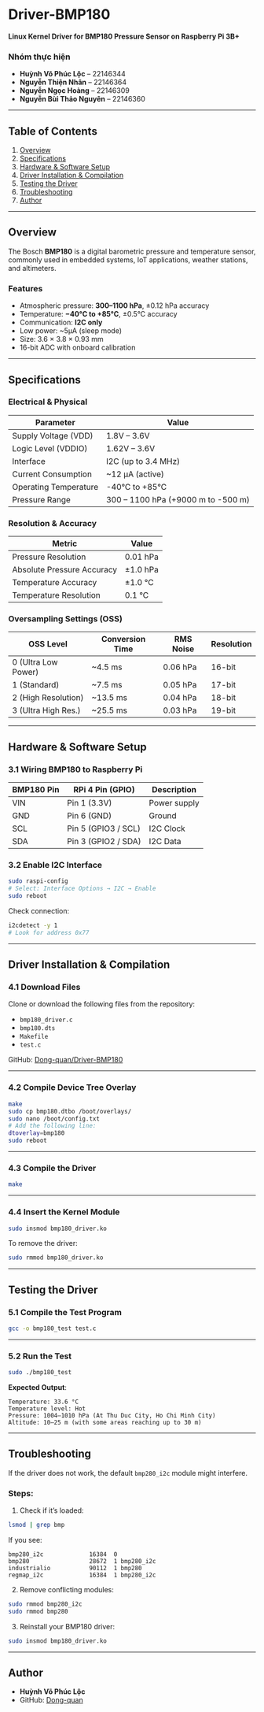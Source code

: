 # Driver-BMP180
**Linux Kernel Driver for BMP180 Pressure Sensor on Raspberry Pi 3B+**
### Nhóm thực hiện
- **Huỳnh Võ Phúc Lộc** – 22146344  
- **Nguyễn Thiện Nhân** – 22146364  
- **Nguyễn Ngọc Hoàng** – 22146309  
- **Nguyễn Bùi Thảo Nguyên** – 22146360  

---

## Table of Contents
1. [Overview](#overview)
2. [Specifications](#specifications)
3. [Hardware & Software Setup](#hardware--software-setup)
4. [Driver Installation & Compilation](#driver-installation--compilation)
5. [Testing the Driver](#testing-the-driver)
6. [Troubleshooting](#troubleshooting)
7. [Author](#author)

---

## Overview

The Bosch **BMP180** is a digital barometric pressure and temperature sensor, commonly used in embedded systems, IoT applications, weather stations, and altimeters.

### Features
- Atmospheric pressure: **300–1100 hPa**, ±0.12 hPa accuracy  
- Temperature: **−40°C to +85°C**, ±0.5°C accuracy  
- Communication: **I2C only**  
- Low power: ~5µA (sleep mode)  
- Size: 3.6 × 3.8 × 0.93 mm  
- 16-bit ADC with onboard calibration  

---

## Specifications

### Electrical & Physical

| Parameter               | Value                           |
|------------------------|----------------------------------|
| Supply Voltage (VDD)   | 1.8V – 3.6V                      |
| Logic Level (VDDIO)    | 1.62V – 3.6V                     |
| Interface              | I2C (up to 3.4 MHz)              |
| Current Consumption    | ~12 µA (active)                  |
| Operating Temperature  | -40°C to +85°C                   |
| Pressure Range         | 300 – 1100 hPa (+9000 m to -500 m) |

### Resolution & Accuracy

| Metric                     | Value         |
|---------------------------|---------------|
| Pressure Resolution        | 0.01 hPa      |
| Absolute Pressure Accuracy| ±1.0 hPa      |
| Temperature Accuracy       | ±1.0 °C       |
| Temperature Resolution     | 0.1 °C        |

### Oversampling Settings (OSS)

| OSS Level               | Conversion Time | RMS Noise | Resolution |
|------------------------|-----------------|-----------|------------|
| 0 (Ultra Low Power)    | ~4.5 ms         | 0.06 hPa  | 16-bit     |
| 1 (Standard)           | ~7.5 ms         | 0.05 hPa  | 17-bit     |
| 2 (High Resolution)    | ~13.5 ms        | 0.04 hPa  | 18-bit     |
| 3 (Ultra High Res.)    | ~25.5 ms        | 0.03 hPa  | 19-bit     |

---

## Hardware & Software Setup

### 3.1 Wiring BMP180 to Raspberry Pi

| BMP180 Pin | RPi 4 Pin (GPIO)     | Description     |
|------------|----------------------|-----------------|
| VIN        | Pin 1 (3.3V)         | Power supply    |
| GND        | Pin 6 (GND)          | Ground          |
| SCL        | Pin 5 (GPIO3 / SCL)  | I2C Clock       |
| SDA        | Pin 3 (GPIO2 / SDA)  | I2C Data        |

### 3.2 Enable I2C Interface

```bash
sudo raspi-config
# Select: Interface Options → I2C → Enable
sudo reboot
```

Check connection:

```bash
i2cdetect -y 1
# Look for address 0x77
```

---

## Driver Installation & Compilation

### 4.1 Download Files

Clone or download the following files from the repository:

- `bmp180_driver.c`
- `bmp180.dts`
- `Makefile`
- `test.c`

GitHub: [Dong-quan/Driver-BMP180](https://github.com/Dong-quan/Driver-BMP180)

---

### 4.2 Compile Device Tree Overlay

```bash
make
sudo cp bmp180.dtbo /boot/overlays/
sudo nano /boot/config.txt
# Add the following line:
dtoverlay=bmp180
sudo reboot
```

---

### 4.3 Compile the Driver

```bash
make
```

---

### 4.4 Insert the Kernel Module

```bash
sudo insmod bmp180_driver.ko
```

To remove the driver:

```bash
sudo rmmod bmp180_driver.ko
```

---

## Testing the Driver

### 5.1 Compile the Test Program

```bash
gcc -o bmp180_test test.c
```

---

### 5.2 Run the Test

```bash
sudo ./bmp180_test
```

**Expected Output**:

```
Temperature: 33.6 °C
Temperature level: Hot
Pressure: 1004–1010 hPa (At Thu Duc City, Ho Chi Minh City)
Altitude: 10–25 m (with some areas reaching up to 30 m)
```

---

## Troubleshooting

If the driver does not work, the default `bmp280_i2c` module might interfere.

### Steps:

1. Check if it’s loaded:

```bash
lsmod | grep bmp
```

If you see:

```
bmp280_i2c             16384  0
bmp280                 28672  1 bmp280_i2c
industrialio           90112  1 bmp280
regmap_i2c             16384  1 bmp280_i2c
```

2. Remove conflicting modules:

```bash
sudo rmmod bmp280_i2c
sudo rmmod bmp280
```

3. Reinstall your BMP180 driver:

```bash
sudo insmod bmp180_driver.ko
```

---

## Author

- **Huỳnh Võ Phúc Lộc**
- GitHub: [Dong-quan](https://github.com/Dong-quan)
